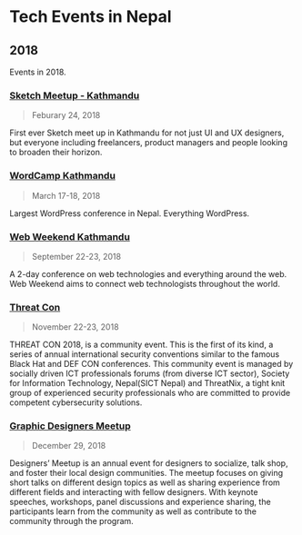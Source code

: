 # Tech Events in Nepal

## 2018

Events in 2018.

### [Sketch Meetup - Kathmandu](https://www.meetup.com/Sketch-Design-Kathmandu/events/245352848/)

> Feburary 24, 2018

First ever Sketch meet up in Kathmandu for not just UI and UX designers, but everyone including freelancers, product managers and people looking to broaden their horizon.

### [WordCamp Kathmandu](https://2018.kathmandu.wordcamp.org/)

> March 17-18, 2018

Largest WordPress conference in Nepal. Everything WordPress.

### [Web Weekend Kathmandu](https://2018.wwktm.co)

> September 22-23, 2018

A 2-day conference on web technologies and everything around the web. Web Weekend aims to connect web technologists throughout the world.

### [Threat Con](https://2018.threatcon.io/)

> November 22-23, 2018

THREAT CON 2018, is a community event. This is the first of its kind, a series of annual international security conventions similar to the famous Black Hat and DEF CON conferences. This community event is managed by socially driven ICT professionals forums (from diverse ICT sector), Society for Information Technology, Nepal(SICT Nepal) and ThreatNix, a tight knit group of experienced security professionals who are committed to provide competent cybersecurity solutions.

### [Graphic Designers Meetup](https://gd977.com/)

> December 29, 2018

Designers’ Meetup is an annual event for designers to socialize, talk shop, and foster their local design communities. The meetup focuses on giving short talks on different design topics as well as sharing experience from different fields and interacting with fellow designers. With keynote speeches, workshops, panel discussions and experience sharing, the participants learn from the community as well as contribute to the community through the program. 
